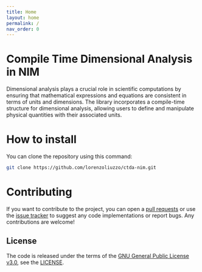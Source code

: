 ```yaml
---
title: Home
layout: home
permalink: /
nav_order: 0
---
```


# Compile Time Dimensional Analysis in NIM
Dimensional analysis plays a crucial role in scientific computations by ensuring that mathematical expressions and equations are consistent in terms of units and dimensions. The library incorporates a compile-time structure for dimensional analysis, allowing users to define and manipulate physical quantities with their associated units.

# How to install
You can clone the repository using this command:
```bash
git clone https://github.com/lorenzoliuzzo/ctda-nim.git 
```

# Contributing
If you want to contribute to the project, you can open a [pull requests](https://github.com/lorenzoliuzzo/ctda/pulls) or use the [issue tracker](https://github.com/lorenzoliuzzo/ctda/issues/) to suggest any code implementations or report bugs. 
Any contributions are welcome! 

## License
The code is released under the terms of the [GNU General Public License v3.0](https://www.gnu.org/licenses/gpl-3.0.html), see the [LICENSE](https://github.com/lorenzoliuzzo/ctda/blob/master/LICENSE).

